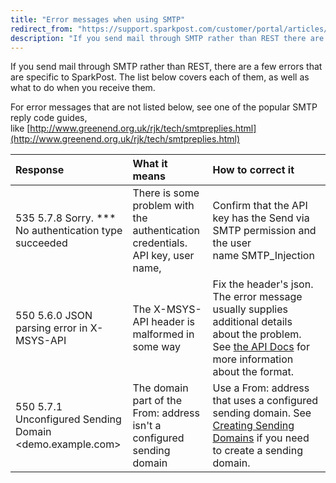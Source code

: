```yaml
---
title: "Error messages when using SMTP"
redirect_from: "https://support.sparkpost.com/customer/portal/articles/2661260-error-messages-when-using-smtp"
description: "If you send mail through SMTP rather than REST there are a few errors that are specific to Spark Post The list below covers each of them as well as what to do when you receive them For error messages that are not listed below see one of the popular..."
---
```


If you send mail through SMTP rather than REST, there are a few errors that are specific to SparkPost. The list below covers each of them, as well as what to do when you receive them. 

For error messages that are not listed below, see one of the popular SMTP reply code guides, like [http://www.greenend.org.uk/rjk/tech/smtpreplies.html](http://www.greenend.org.uk/rjk/tech/smtpreplies.html)

| Response                                                 | What it means                                                                  | How to correct it                                                                                                                                                                                                                   |
|:---------------------------------------------------------|:-------------------------------------------------------------------------------|:------------------------------------------------------------------------------------------------------------------------------------------------------------------------------------------------------------------------------------|
| 535 5.7.8 Sorry. *** No authentication type succeeded    | There is some problem with the authentication credentials. API key, user name, | Confirm that the API key has the Send via SMTP permission and the user name SMTP_Injection                                                                                                                                          |
| 550 5.6.0 JSON parsing error in X-MSYS-API               | The X-MSYS-API header is malformed in some way                                 | Fix the header's json. The error message usually supplies additional details about the problem. See [the API Docs](https://developers.sparkpost.com/api/smtp-api.html) for more information about the format.                       |
| 550 5.7.1 Unconfigured Sending Domain <demo.example.com> | The domain part of the From: address isn't a configured sending domain         | Use a From: address that uses a configured sending domain. See [Creating Sending Domains](https://support.sparkpost.com/customer/portal/articles/1933318-create-and-verify-sending-domains) if you need to create a sending domain. |